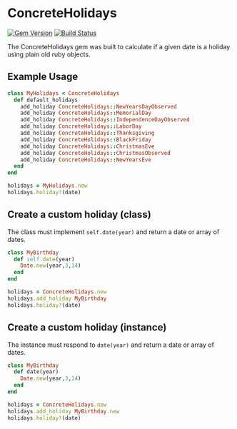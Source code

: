 # ConcreteHolidays 
[![Gem Version](https://badge.fury.io/rb/concrete-holidays.svg)](https://rubygems.org/gems/concrete-holidays)
[![Build Status](https://travis-ci.org/tablexi/concrete-holidays.svg?branch=master)](https://travis-ci.org/tablexi/concrete-holidays)

The ConcreteHolidays gem was built to calculate if a given date is a holiday using plain old ruby objects.

## Example Usage

```ruby
class MyHolidays < ConcreteHolidays
  def default_holidays
    add_holiday ConcreteHolidays::NewYearsDayObserved
    add_holiday ConcreteHolidays::MemorialDay
    add_holiday ConcreteHolidays::IndependenceDayObserved
    add_holiday ConcreteHolidays::LaborDay
    add_holiday ConcreteHolidays::Thanksgiving
    add_holiday ConcreteHolidays::BlackFriday
    add_holiday ConcreteHolidays::ChristmasEve
    add_holiday ConcreteHolidays::ChristmasObserved
    add_holiday ConcreteHolidays::NewYearsEve
  end
end

holidays = MyHolidays.new
holidays.holiday?(date)
```

## Create a custom holiday (class)

The class must implement `self.date(year)` and return a date or array of dates.

```ruby
class MyBirthday
  def self.date(year)
    Date.new(year,3,14)
  end
end

holidays = ConcreteHolidays.new
holidays.add_holiday MyBirthday
holidays.holiday?(date)
```

## Create a custom holiday (instance)

The instance must respond to `date(year)` and return a date or array of dates.

```ruby
class MyBirthday
  def date(year)
    Date.new(year,3,14)
  end
end

holidays = ConcreteHolidays.new
holidays.add_holiday MyBirthday.new
holidays.holiday?(date)
```
